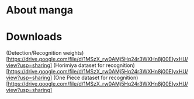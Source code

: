 # About manga

# Downloads

(Detection/Recognition weights)[https://drive.google.com/file/d/1MSzX_rw0AMj5Hq24r3WXHn8j00EIyxHU/view?usp=sharing]
(Horimiya dataset for recognition)[https://drive.google.com/file/d/1MSzX_rw0AMj5Hq24r3WXHn8j00EIyxHU/view?usp=sharing]
(One Piece dataset for recognition)[https://drive.google.com/file/d/1MSzX_rw0AMj5Hq24r3WXHn8j00EIyxHU/view?usp=sharing]

